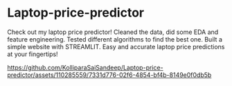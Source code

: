 # Laptop-price-predictor

Check out my laptop price predictor! Cleaned the data, did some EDA and feature engineering. Tested different algorithms to find the best one. Built a simple website with STREAMLIT. Easy and accurate laptop price predictions at your fingertips!

https://github.com/KolliparaSaiSandeep/Laptop-price-predictor/assets/110285559/7331d776-02f6-4854-bf4b-8149e0f0db5b

